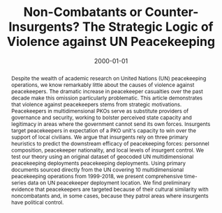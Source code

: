 ---
title: "Non-Combatants or Counter-Insurgents? The Strategic Logic of Violence against UN Peacekeeping"
collection: research
date: 2000-01-01
paperurl: 'https://jayrobwilliams.com/files/pdf/research/PKO%20Targeting.pdf'
image: /assets/images/research/targeting_trends_missions.png
abstract: "Despite the wealth of academic research on United Nations (UN) peacekeeping operations, we know remarkably little about the causes of violence against peacekeepers. The dramatic increase in peacekeeper casualties over the past decade make this omission particularly problematic. This article demonstrates that violence against peacekeepers stems from strategic motivations. Peacekeepers in multidimensional PKOs serve as substitute providers of governance and security, working to bolster perceived state capacity and legitimacy in areas where the government cannot send its own forces. Insurgents target peacekeepers in expectation of a PKO unit's capacity to win over the support of local civilians. We argue that insurgents rely on three primary heuristics to predict the downstream efficacy of peacekeeping forces: personnel composition, peacekeeper nationality, and local levels of insurgent control. We test our theory using an original dataset of geocoded UN multidimensional peacekeeping deployments peacekeeping deployments. Using primary documents sourced directly from the UN covering 10 multidimensional peacekeeping operations from 1999-2018, we present comprehensive time-series data on UN peacekeeper deployment location. We find preliminary evidence that peacekeepers are targeted because of their cultural similarity with noncombatants and, in some cases, because they patrol areas where insurgents have political control."
citation: 'Hunnicutt, Patrick, William G. Nomikos, and Rob Williams. &quot;Non-Combatants or Counter-Insurgents? The Strategic Logic of Violence against UN Peacekeeping.&quot;'
---